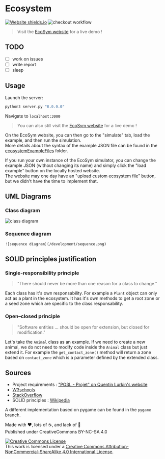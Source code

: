 # Ecosystem

[![Website shields.io](https://img.shields.io/website-up-down-green-red/https/ecosym.fredcorp.cc/ping)](https://ecosym.fredcorp.cc)
![checkout workflow](https://github.com/fred-corp/Ecosystem_PO3L_ECAM/actions/workflows/checkout.yml/badge.svg)

> Visit the [EcoSym website](https://ecosym.fredcorp.cc) for a live demo !

## TODO

- [ ] work on issues
- [ ] write report
- [ ] sleep

## Usage

Launch the server:

```python
python3 server.py "0.0.0.0"
```

Navigate to `localhost:3000`

> You can also still visit the [EcoSym website](https://ecosym.fredcorp.cc) for a live demo !

On the EcoSym website, you can then go to the "simulate" tab, load the example, and then run the simulation.  
More details about the syntax of the example JSON file can be found in the [ecosystemExampleFiles](/ecosystemExampleFiles) folder.

If you run your own instance of the EcoSym simulator, you can change the example JSON (without changing its name) and simply click the "load example" button on the locally hosted website.  
The website may one day have an "upload custom ecosystem file" button, but we didn't have the time to implement that.

## UML Diagrams

### Class diagram

![class diagram](/development/class.png)

### Sequence diagram

```![sequence diagram](/development/sequence.png)```

## SOLID principles justification

### Single-responsibility principle

> "There should never be more than one reason for a class to change."

Each class has it's own responsability. For example a `Plant` object can only act as a plant in the ecosystem. It has it's own methods to get a root zone or a seed zone which are specific to the class responsability.

### Open–closed principle

> "Software entities ... should be open for extension, but closed for modification."

Let's take the `Animal` class as an example. If we need to create a new animal, we do not need to modify code inside the `Animal` class but just extend it. For example the `get_contact_zone()` method will return a zone based on `contact_zone` which is a parameter defined by the extended class.

## Sources

- Project requirements : ["PO3L - Projet" on Quentin Lurkin's website](https://quentin.lurkin.xyz/courses/poo/projet2021/index.html)
- [W3schools](https://www.w3schools.com)
- [StackOverflow](https://stackoverflow.com)
- SOLID principles : [Wikipedia](https://en.wikipedia.org/wiki/SOLID)

A different implementation based on pygame can be found in the `pygame` branch.

Made with ❤️, lots of ☕️, and lack of 🛌  
Published under CreativeCommons BY-NC-SA 4.0

[![Creative Commons License](https://i.creativecommons.org/l/by-nc-sa/4.0/88x31.png)](http://creativecommons.org/licenses/by-nc-sa/4.0/)  
This work is licensed under a [Creative Commons Attribution-NonCommercial-ShareAlike 4.0 International License](http://creativecommons.org/licenses/by-nc-sa/4.0/).
